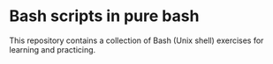 # Bash scripts in pure bash
This repository contains a collection of Bash (Unix shell) exercises for learning and practicing.
